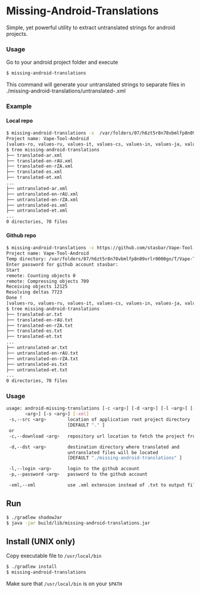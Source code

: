 # Missing-Android-Translations
Simple, yet powerful utility to extract untranslated strings for android projects.

### Usage
Go to your android project folder and execute
```bash
$ missing-android-translations
```
This command will generate your untranslated strings to separate files in ./missing-android-translations/untranslated-<classifier>.xml

### Example
#### Local repo
```bash
$ missing-android-translations -s  /var/folders/07/h6zt5r8n78vbmlfp8n09vrlr0000gn/T/Vape-Tool-Android6736550815054365350 -xml
Project name: Vape-Tool-Android
[values-ro, values-ru, values-it, values-cs, values-in, values-ja, values-el, values-lv, values-da, values-no, values-en-rCA, values-pt-rBR, values-pl, values-vi, values-sv, values-sk, values-tr, values-en-rZA, values-th, values-en-rGB, values-fi, values-en-rAU, values-fr, values-es, values-et, values-hu, values-nl, values-bg, values-bn, values-de, values-ko, values-ar, values-pt, values-zh, values-uk]
$ tree missing-android-translations
├── translated-ar.xml
├── translated-en-rAU.xml
├── translated-en-rZA.xml
├── translated-es.xml
├── translated-et.xml
...
├── untranslated-ar.xml
├── untranslated-en-rAU.xml
├── untranslated-en-rZA.xml
├── untranslated-es.xml
├── untranslated-et.xml
...
0 directories, 70 files
```

#### Github repo
```bash
$ missing-android-translations -c https://github.com/stasbar/Vape-Tool-Android.git -l stasbar
Project name: Vape-Tool-Android
Temp directory: /var/folders/07/h6zt5r8n78vbmlfp8n09vrlr0000gn/T/Vape-Tool-Android7231868466548645567
Enter password for github account stasbar:
Start
remote: Counting objects 0
remote: Compressing objects 709
Receiving objects 12125
Resolving deltas 7723
Done !
[values-ro, values-ru, values-it, values-cs, values-in, values-ja, values-el, values-lv, values-da, values-no, values-en-rCA, values-pt-rBR, values-pl, values-vi, values-sv, values-sk, values-tr, values-en-rZA, values-th, values-en-rGB, values-fi, values-en-rAU, values-fr, values-es, values-et, values-hu, values-nl, values-bg, values-bn, values-de, values-ko, values-ar, values-pt, values-zh, values-uk]
$ tree missing-android-translations
├── translated-ar.txt
├── translated-en-rAU.txt
├── translated-en-rZA.txt
├── translated-es.txt
├── translated-et.txt
...
├── untranslated-ar.txt
├── untranslated-en-rAU.txt
├── untranslated-en-rZA.txt
├── untranslated-es.txt
├── untranslated-et.txt
...
0 directories, 70 files
```

### Usage
```bash
usage: android-missing-translations [-c <arg>] [-d <arg>] [-l <arg>] [-p
       <arg>] [-s <arg>] [-xml]
 -s,--src <arg>        location of application root project directory
                       [DEFAULT "." ]
 or
 -c,--download <arg>   repository url location to fetch the project from

 -d,--dst <arg>        destination directory where translated and
                       untranslated files will be located
                       [DEFAULT "./missing-android-translations" ]

 -l,--login <arg>      login to the github account
 -p,--password <arg>   password to the github account

 -xml,--xml            use .xml extension instead of .txt to output files

```


## Run
```bash
$ ./gradlew shadowJar
$ java -jar build/lib/missing-android-translations.jar
```
## Install (UNIX only)
Copy executable file to `/usr/local/bin`


```bash
$ ./gradlew install
$ missing-android-translations
```
Make sure that `/usr/local/bin` is on your `$PATH`




